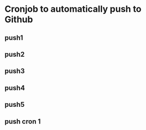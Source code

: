 # Cronjob to automatically push to Github
## push1
## push2
## push3
## push4
## push5
## push cron 1
